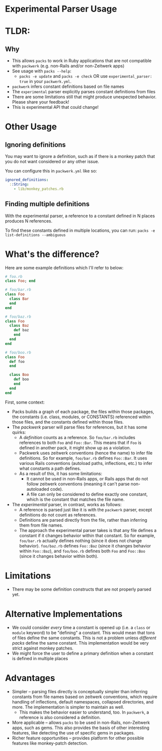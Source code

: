 # Experimental Parser Usage

# TLDR:
## Why
- This allows `packs` to work in Ruby applications that are not compatible with `packwerk` (e.g. non-Rails and/or non-Zeitwerk apps)
- See usage with `packs --help`:
  - `packs -e update` and `packs -e check` OR use `experimental_parser: true` in your `packwerk.yml`.
- `packwerk` infers constant definitions based on file names
- The `experimental` parser explicitly parses constant definitions from files
- There are some limitations still that might produce unexpected behavior. Please share your feedback!
- This is experimental API that could change!

# Other Usage
## Ignoring definitions
You may want to ignore a definition, such as if there is a monkey patch that you do not want considered or any other issue.

You can configure this in `packwerk.yml` like so:
```yml
ignored_definitions:
  ::String:
    - lib/monkey_patches.rb
```

## Finding multiple definitions
With the experimental parser, a reference to a constant defined in N places produces N references.

To find these constants defined in multiple locations, you can run:
`packs -e list-definitions --ambiguous`

# What's the difference?
Here are some example definitions which I'll refer to below:
```ruby
# foo.rb
class Foo; end
```

```ruby
# foo/bar.rb
class Foo
  class Bar
  end
end
```

```ruby
# foo/baz.rb
class Foo
  class Baz
    def baz
    end
  end
end
```

```ruby
# foo/boo.rb
class Foo
  def foo
  end

  class Boo
    def boo
    end
  end
end
```

First, some context:
- Packs builds a graph of each package, the files within those packages, the constants (i.e. class, modules, or CONSTANTS) referenced within those files, and the constants defined within those files.
- The *packwerk* parser will parse files for references, but it has some quirks:
  - A *definition* counts as a reference. So `foo/bar.rb` includes references to both `Foo` and `Foo::Bar`. This means that if `Foo` is defined in another pack, it might show up as a violation.
  - Packwerk uses zeitwerk conventions (hence the name) to infer file definitions. So for example, `foo/bar.rb` defines `Foo::Bar`. It uses various Rails conventions (autoload paths, inflections, etc.) to infer what constants a path defines.
  - As a result of this, it has some limitations:
    - It cannot be used in non-Rails apps, or Rails apps that do not follow zeitwerk conventions (meaning it can't parse non-autoloaded code).
    - A file can only be considered to define exactly one constant, which is the constant that matches the file name.
- The *experimental* parser, in contrast, works as follows:
  - A reference is parsed just like it is with the `packwerk` parser, except definitions do not count as references.
  - Definitions are parsed directly from the file, rather than inferring them from file names.
  - The approach the experimental parser takes is that any file defines a constant if it changes behavior within that constant. So for example, `foo/bar.rb` actually defines nothing (since it does not change behavior). `foo/baz.rb` defines `Foo::Baz` (since it changes behavior within `Foo::Baz`), and `foo/boo.rb` defines both `Foo` and `Foo::Boo` (since it changes behavior within both).

# Limitations
- There may be some definition constructs that are not properly parsed yet.

# Alternative Implementations
- We could consider *every* time a constant is opened up (i.e. a `class` or `module` keyword) to be "defining" a constant. This would mean that tons of files define the same constants. This is not a problem unless *different packs* define the same constant. This implementation would be very strict against monkey patches.
- We might force the user to define a primary definition when a constant is defined in multiple places

# Advantages
- Simpler – parsing files directly is conceptually simpler than inferring constants from file names based on zeitwerk conventions, which require handling of inflections, default namespaces, collapsed directories, and more. The implementation is simpler to maintain as well.
  - This makes the behavior easier to understand, too. In `packwerk`, a reference is also considered a definition.
- More applicable – allows `packs` to be used in non-Rails, non-Zeitwerk apps, such as gems. This also provides the basis of other interesting features, like detecting the use of specific gems in packages.
- Richer feature opportunities – provides platform for other possible features like monkey-patch detection.

